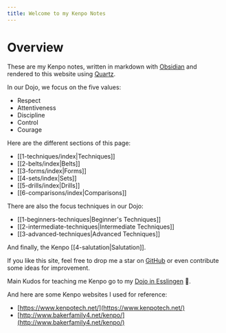 ```yaml
---
title: Welcome to my Kenpo Notes
---
```


# Overview

These are my Kenpo notes, written in markdown with [Obsidian] and rendered to this website
using [Quartz].

[Obsidian]: https://obsidian.md/
[Quartz]: https://quartz.jzhao.xyz/

In our Dojo, we focus on the five values:

- Respect
- Attentiveness
- Discipline
- Control
- Courage

Here are the different sections of this page:

- [[1-techniques/index|Techniques]]
- [[2-belts/index|Belts]]
- [[3-forms/index|Forms]]
- [[4-sets/index|Sets]]
- [[5-drills/index|Drills]]
- [[6-comparisons/index|Comparisons]]

There are also the focus techniques in our Dojo:

- [[1-beginners-techniques|Beginner's Techniques]]
- [[2-intermediate-techniques|Intermediate Techniques]]
- [[3-advanced-techniques|Advanced Techniques]]

And finally, the Kenpo [[4-salutation|Salutation]].

If you like this site, feel free to drop me a star on [GitHub] or even contribute some ideas for
improvement.

[GitHub]: https://github.com/realJohnDoe/kenpo-quartz

Main Kudos for teaching me Kenpo go to my [Dojo in Esslingen] 🙏.

[Dojo in Esslingen]: https://karate-esslingen.de/
[Alternative]: https://bushido-esslingen.de/

And here are some Kenpo websites I used for reference:

- [https://www.kenpotech.net/](https://www.kenpotech.net/)
- [http://www.bakerfamily4.net/kenpo/](http://www.bakerfamily4.net/kenpo/)

